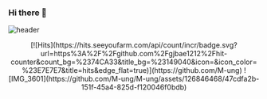 ### Hi there 👋
![header](https://capsule-render.vercel.app/api?type=wave&color=auto&height=300&section=header&text=capsule%20render&fontSize=90)
<div align="center">
  [![Hits](https://hits.seeyoufarm.com/api/count/incr/badge.svg?url=https%3A%2F%2Fgithub.com%2Fgjbae1212%2Fhit-counter&count_bg=%2374CA33&title_bg=%23149040&icon=&icon_color=%23E7E7E7&title=hits&edge_flat=true)](https://github.com/M-ung)
![IMG_3601](https://github.com/M-ung/M-ung/assets/126846468/47cdfa2b-151f-45a4-825d-f120046f0bdb)
</div>

